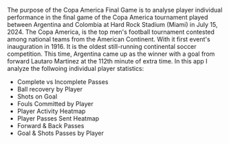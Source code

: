 The purpose of the Copa America Final Game is to analyse player individual performance in the final game of the Copa America tournament played between Argentina and Colombia at Hard Rock Stadium (Miami) in July 15, 2024. 
The Copa America, is the top men's football tournament contested among national teams from the American Continent. With it first event's inauguration in 1916. It is the oldest still-running continental soccer competition. This time, Argentina came up as the winner with a goal from forward Lautaro Martinez at the 112th minute of extra time. 
In this app I analyze the follwoing individual player statistics:
* Complete vs Incomplete Passes
* Ball recovery by Player
* Shots on Goal
* Fouls Committed by Player
* Player Activity Heatmap
* Player Passes Sent Heatmap
* Forward & Back Passes
* Goal & Shots Passes by Player
